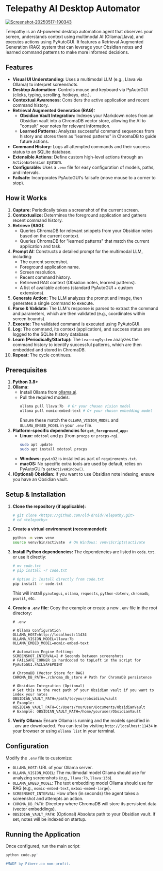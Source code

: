 # Telepathy AI Desktop Automator
<a href="https://imgbb.com/"><img src="https://i.ibb.co/YCPDk1c/Screenshot-20250517-190343.png" alt="Screenshot-20250517-190343" border="0"></a>

Telepathy is an AI-powered desktop automation agent that observes your screen, understands context using multimodal AI (Ollama/Llava), and executes actions using PyAutoGUI. It features a Retrieval Augmented Generation (RAG) system that can leverage your Obsidian notes and learned command patterns to make more informed decisions.

## Features

*   **Visual UI Understanding:** Uses a multimodal LLM (e.g., Llava via Ollama) to interpret screenshots.
*   **Desktop Automation:** Controls mouse and keyboard via PyAutoGUI (clicks, typing, scrolling, hotkeys, etc.).
*   **Contextual Awareness:** Considers the active application and recent command history.
*   **Retrieval Augmented Generation (RAG):**
    *   **Obsidian Vault Integration:** Indexes your Markdown notes from an Obsidian vault into a ChromaDB vector store, allowing the AI to "consult" your notes for relevant information.
    *   **Learned Patterns:** Analyzes successful command sequences from history and stores them as "learned patterns" in ChromaDB to guide future actions.
*   **Command History:** Logs all attempted commands and their success status to an SQLite database.
*   **Extensible Actions:** Define custom high-level actions through an `ActionExtension` system.
*   **Configurable:** Uses a `.env` file for easy configuration of models, paths, and intervals.
*   **Failsafe:** Incorporates PyAutoGUI's failsafe (move mouse to a corner to stop).

## How it Works

1.  **Capture:** Periodically takes a screenshot of the current screen.
2.  **Contextualize:** Determines the foreground application and gathers recent command history.
3.  **Retrieve (RAG):**
    *   Queries ChromaDB for relevant snippets from your Obsidian notes based on the current context.
    *   Queries ChromaDB for "learned patterns" that match the current application and task.
4.  **Prompt AI:** Constructs a detailed prompt for the multimodal LLM, including:
    *   The current screenshot.
    *   Foreground application name.
    *   Screen resolution.
    *   Recent command history.
    *   Retrieved RAG context (Obsidian notes, learned patterns).
    *   A list of available actions (standard PyAutoGUI + custom extensions).
5.  **Generate Action:** The LLM analyzes the prompt and image, then generates a single command to execute.
6.  **Parse & Validate:** The LLM's response is parsed to extract the command and parameters, which are then validated (e.g., coordinates within screen bounds).
7.  **Execute:** The validated command is executed using PyAutoGUI.
8.  **Log:** The command, its context (application), and success status are logged to the SQLite history database.
9.  **Learn (Periodically/Startup):** The `LearningSystem` analyzes the command history to identify successful patterns, which are then embedded and stored in ChromaDB.
10. **Repeat:** The cycle continues.

## Prerequisites

1.  **Python 3.8+**
2.  **Ollama:**
    *   Install Ollama from [ollama.ai](https://ollama.ai/).
    *   Pull the required models:
        ```bash
        ollama pull llava:7b  # Or your chosen vision model
        ollama pull nomic-embed-text # Or your chosen embedding model
        ```
        Ensure these match the `OLLAMA_VISION_MODEL` and `OLLAMA_EMBED_MODEL` in your `.env` file.
3.  **Platform-specific dependencies for `get_foreground_app`:**
    *   **Linux:** `xdotool` and `ps` (from `procps` or `procps-ng`).
        ```bash
        sudo apt update
        sudo apt install xdotool procps
        ```
    *   **Windows:** `pywin32` is installed as part of `requirements.txt`.
    *   **macOS:** No specific extra tools are used by default, relies on PyAutoGUI's `getActiveWindow()`.
4.  **(Optional) Obsidian:** If you want to use Obsidian note indexing, ensure you have an Obsidian vault.

## Setup & Installation

1.  **Clone the repository (if applicable):**
    ```bash
    # git clone <https://github.com/old-droid/Telepathy.git>
    # cd <telepathy>
    ```

2.  **Create a virtual environment (recommended):**
    ```bash
    python -m venv venv
    source venv/bin/activate  # On Windows: venv\Scripts\activate
    ```

3.  **Install Python dependencies:**
    The dependencies are listed in `code.txt`.  or use it directly:
    ```bash
    # mv code.txt 
    # pip install -r code.txt

    # Option 2: Install directly from code.txt
    pip install -r code.txt
    ```
    This will install `pyautogui`, `ollama`, `requests`, `python-dotenv`, `chromadb`, `psutil`, etc.

4.  **Create a `.env` file:**
    Copy the example or create a new `.env` file in the root directory:
    ```env
    # .env

    # Ollama Configuration
    OLLAMA_HOST=http://localhost:11434
    OLLAMA_VISION_MODEL=llava:7b
    OLLAMA_EMBED_MODEL=nomic-embed-text

    # Automation Engine Settings
    SCREENSHOT_INTERVAL=2 # Seconds between screenshots
    # FAILSAFE_CORNER is hardcoded to topLeft in the script for PyAutoGUI.FAILSAFEPOINT

    # ChromaDB (Vector Store for RAG)
    CHROMA_DB_PATH=./chroma_db_store # Path for ChromaDB persistence

    # Obsidian Integration (Optional)
    # Set this to the root path of your Obsidian vault if you want to index your notes
    OBSIDIAN_VAULT_PATH=/path/to/your/obsidian/vault
    # Example: OBSIDIAN_VAULT_PATH=C:/Users/YourUser/Documents/ObsidianVault
    # Example: OBSIDIAN_VAULT_PATH=/home/youruser/ObsidianVault
    ```

5.  **Verify Ollama:**
    Ensure Ollama is running and the models specified in `.env` are downloaded. You can test by visiting `http://localhost:11434` in your browser or using `ollama list` in your terminal.

## Configuration

Modify the `.env` file to customize:

*   `OLLAMA_HOST`: URL of your Ollama server.
*   `OLLAMA_VISION_MODEL`: The multimodal model Ollama should use for analyzing screenshots (e.g., `llava:7b`, `llava:13b`).
*   `OLLAMA_EMBED_MODEL`: The text embedding model Ollama should use for RAG (e.g., `nomic-embed-text`, `mxbai-embed-large`).
*   `SCREENSHOT_INTERVAL`: How often (in seconds) the agent takes a screenshot and attempts an action.
*   `CHROMA_DB_PATH`: Directory where ChromaDB will store its persistent data (vector embeddings).
*   `OBSIDIAN_VAULT_PATH`: (Optional) Absolute path to your Obsidian vault. If set, notes will be indexed on startup.

## Running the Application

Once configured, run the main script:

```bash
python code.py'

#MADE by Fiberr.co non-profit.

